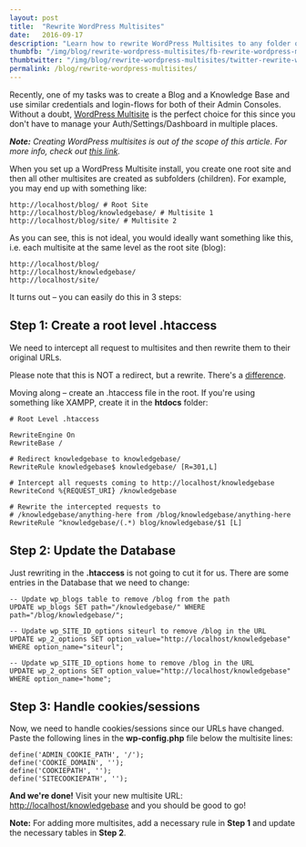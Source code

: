 ```yaml
---
layout: post
title:  "Rewrite WordPress Multisites"
date:   2016-09-17
description: "Learn how to rewrite WordPress Multisites to any folder on your server."
thumbfb: "/img/blog/rewrite-wordpress-multisites/fb-rewrite-wordpress-multisites.jpg"
thumbtwitter: "/img/blog/rewrite-wordpress-multisites/twitter-rewrite-wordpress-multisites.jpg"
permalink: /blog/rewrite-wordpress-multisites/
---
```


Recently, one of my tasks was to create a Blog and a Knowledge Base and use similar credentials and login-flows for both of their Admin Consoles. Without a doubt, [WordPress Multisite][wordpress-multisite] is the perfect choice for this since you don't have to manage your Auth/Settings/Dashboard in multiple places.

<i><b>Note:</b> Creating WordPress multisites is out of the scope of this article. For more info, check out [this link][wordpress-multisite].</i>

When you set up a WordPress Multisite install, you create one root site and then all other multisites are created as subfolders (children). For example, you may end up with something like:

<pre><code class="shell">http://localhost/blog/ # Root Site
http://localhost/blog/knowledgebase/ # Multisite 1
http://localhost/blog/site/ # Multisite 2
</code></pre>

As you can see, this is not ideal, you would ideally want something like this, i.e. each multisite at the same level as the root site (blog):

<pre><code class="shell">http://localhost/blog/
http://localhost/knowledgebase/
http://localhost/site/
</code></pre>

It turns out – you can easily do this in 3 steps:

## Step 1: Create a root level .htaccess

We need to intercept all request to multisites and then rewrite them to their original URLs.

Please note that this is NOT a redirect, but a rewrite. There's a [difference][rewrite-redirect].

Moving along – create an .htaccess file in the root. If you're using something like XAMPP, create it in the <b>htdocs</b> folder:

<pre><code class="shell"># Root Level .htaccess

RewriteEngine On
RewriteBase /

# Redirect knowledgebase to knowledgebase/
RewriteRule knowledgebase$ knowledgebase/ [R=301,L]

# Intercept all requests coming to http://localhost/knowledgebase
RewriteCond %{REQUEST_URI} /knowledgebase

# Rewrite the intercepted requests to
# /knowledgebase/anything-here from /blog/knowledgebase/anything-here
RewriteRule ^knowledgebase/(.*) blog/knowledgebase/$1 [L]
</code></pre>

## Step 2: Update the Database

Just rewriting in the <b>.htaccess</b> is not going to cut it for us. There are some entries in the Database that we need to change:

<pre><code class="sql">-- Update wp_blogs table to remove /blog from the path
UPDATE wp_blogs SET path="/knowledgebase/" WHERE path="/blog/knowledgebase/";

-- Update wp_SITE_ID_options siteurl to remove /blog in the URL
UPDATE wp_2_options SET option_value="http://localhost/knowledgebase" WHERE option_name="siteurl";

-- Update wp_SITE_ID_options home to remove /blog in the URL
UPDATE wp_2_options SET option_value="http://localhost/knowledgebase" WHERE option_name="home";
</code></pre>

## Step 3: Handle cookies/sessions

Now, we need to handle cookies/sessions since our URLs have changed. Paste the following lines in the <b>wp-config.php</b> file below the multisite lines:

<pre><code class="php">define('ADMIN_COOKIE_PATH', '/');
define('COOKIE_DOMAIN', '');
define('COOKIEPATH', '');
define('SITECOOKIEPATH', '');
</code></pre>

<b>And we're done!</b> Visit your new multisite URL: [http://localhost/knowledgebase]() and you should be good to go!

<b>Note:</b> For adding more multisites, add a necessary rule in <b>Step 1</b> and update the necessary tables in <b>Step 2</b>.

[wordpress-multisite]: https://codex.wordpress.org/Create_A_Network
[rewrite-redirect]: http://weblogs.asp.net/owscott/rewrite-vs-redirect-what-s-the-difference

